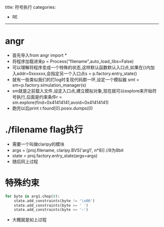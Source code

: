 title: 符号执行
categories:
- RE
---

# angr

- 首先导入from angr import *
- 将程序加载进来p = Process("filename",auto_load_libs=False)
- 可以理解将程序变成一个特殊的状态,这样默认函数默认入口点,如果在()内加入addr=0xxxxxx,会指定另一个入口点s = p.factory.entry_state()
- 就有一些类似我们的打log时复现代码那一环,设定一个模拟器 smt = sm=p.factory.simulation_manager(s)
- sm就是之前载入文件,设定入口点,建立模拟对象,现在就可以explore来开始符号执行,后面是约束条件r = sm.explore(find=0x41414141,avoid=0x41414141) 
- 跑完以后print r.found[0].posix.dumps(0)

# ./filename flag执行

- 需要一个叫做claripy的模块
- args = [proj.filename, claripy.BVS('arg1', n*8)]  //8为8bit
- state = proj.factory.entry_state(args=args)
- 随后同上过程

# 特殊约束

```python
for byte in arg1.chop(8):
    state.add_constraints(byte != '\x00') 
    state.add_constraints(byte >= ' ') 
    state.add_constraints(byte <= '~') 
```
- 大概就是如上过程